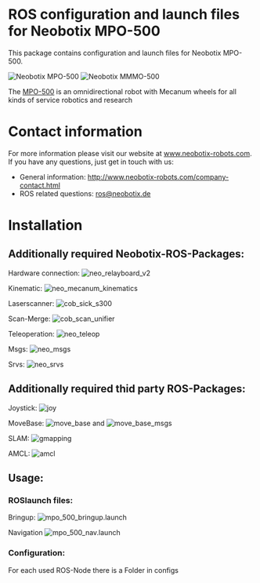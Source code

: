 # ROS configuration and launch files for Neobotix MPO-500

This package contains configuration and launch files for Neobotix MPO-500.

![Neobotix MPO-500](http://www.neobotix-roboter.de/fileadmin/_processed_/a/1/csm_Mecanum-Roboter-MPO-500-Hauptansicht_d84bcd2932.jpg) ![Neobotix MMMO-500](http://www.neobotix-roboter.de/fileadmin/_processed_/2/1/csm_MMO-500-UR10-Main_8682e85e32.jpg)

The [MPO-500](http://www.neobotix-robots.com/mecanum-robot-mpo-500.html) is an omnidirectional robot with Mecanum wheels for all kinds of service robotics and research

# Contact information

For more information please visit our website at www.neobotix-robots.com. 
If you have any questions, just get in touch with us:
* General information: http://www.neobotix-robots.com/company-contact.html
* ROS related questions: ros@neobotix.de

# Installation

## Additionally required Neobotix-ROS-Packages:

Hardware connection: ![neo_relayboard_v2](https://github.com/neobotix/neo_relayboard_v2)

Kinematic: ![neo_mecanum_kinematics](https://github.com/neobotix/neo_kinematics_mecanum)

Laserscanner: ![cob_sick_s300](https://github.com/neobotix/neo_driver)

Scan-Merge: ![cob_scan_unifier](https://github.com/neobotix/neo_driver)

Teleoperation: ![neo_teleop](https://github.com/neobotix/neo_control)

Msgs: ![neo_msgs](https://github.com/neobotix/neo_msgs)

Srvs: ![neo_srvs](https://github.com/neobotix/neo_srvs)

## Additionally required thid party ROS-Packages:

Joystick: ![joy](http://wiki.ros.org/joy)

MoveBase: ![move_base](http://wiki.ros.org/move_base) and ![move_base_msgs](http://wiki.ros.org/move_base)

SLAM: ![gmapping](http://wiki.ros.org/gmapping)

AMCL: ![amcl](http://wiki.ros.org/amcl)

## Usage:

### ROSlaunch files:

Bringup: ![mpo_500_bringup.launch](https://github.com/neobotix/neo_mpo_500/blob/indigo/launch/mpo/mpo_500_bringup.launch)



Navigation ![mpo_500_nav.launch](https://github.com/neobotix/neo_mpo_500/blob/indigo/launch/mpo/mpo_500_nav.launch)


### Configuration:

For each used ROS-Node there is a Folder in configs




